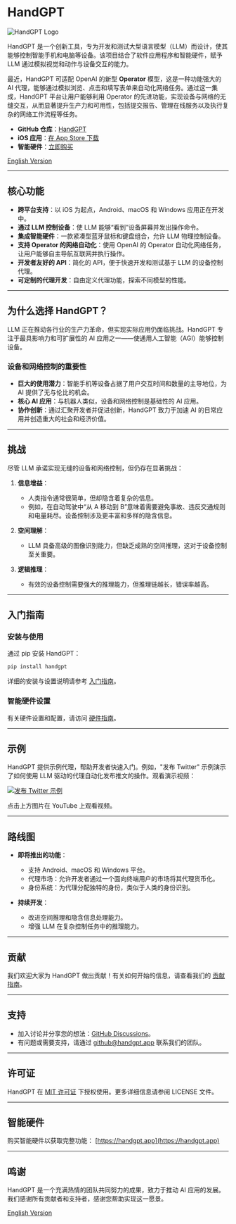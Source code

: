 # HandGPT

![HandGPT Logo](https://avatars.githubusercontent.com/u/177122101?s=100&v=4)

HandGPT 是一个创新工具，专为开发和测试大型语言模型（LLM）而设计，使其能够控制智能手机和电脑等设备。该项目结合了软件应用程序和智能硬件，赋予 LLM 通过模拟视觉和动作与设备交互的能力。

最近，HandGPT 可适配 OpenAI 的新型 **Operator** 模型，这是一种功能强大的 AI 代理，能够通过模拟浏览、点击和填写表单来自动化网络任务。通过这一集成，HandGPT 平台让用户能够利用 Operator 的先进功能，实现设备与网络的无缝交互，从而显著提升生产力和可用性，包括提交报告、管理在线服务以及执行复杂的网络工作流程等任务。

- **GitHub 仓库**：[HandGPT](https://github.com/handgpt/HandGPT)
- **iOS 应用**：[在 App Store 下载](https://apps.apple.com/us/app/handgpt/id6737915559)
- **智能硬件**：[立即购买](https://handgpt.app)

[English Version](README.md)

---

## 核心功能

- **跨平台支持**：以 iOS 为起点，Android、macOS 和 Windows 应用正在开发中。
- **通过 LLM 控制设备**：使 LLM 能够“看到”设备屏幕并发出操作命令。
- **集成智能硬件**：一款紧凑型蓝牙鼠标和键盘组合，允许 LLM 物理控制设备。
- **支持 Operator 的网络自动化**：使用 OpenAI 的 Operator 自动化网络任务，让用户能够自主导航互联网并执行操作。
- **开发者友好的 API**：简化的 API，便于快速开发和测试基于 LLM 的设备控制代理。
- **可定制的代理开发**：自由定义代理功能，探索不同模型的性能。

---

## 为什么选择 HandGPT？

LLM 正在推动各行业的生产力革命，但实现实际应用仍面临挑战。HandGPT 专注于最具影响力和可扩展性的 AI 应用之一——使通用人工智能（AGI）能够控制设备。

### 设备和网络控制的重要性

- **巨大的使用潜力**：智能手机等设备占据了用户交互时间和数量的主导地位，为 AI 提供了无与伦比的机会。
- **核心 AI 应用**：与机器人类似，设备和网络控制是基础性的 AI 应用。
- **协作创新**：通过汇聚开发者并促进创新，HandGPT 致力于加速 AI 的日常应用并创造重大的社会和经济价值。

---

## 挑战

尽管 LLM 承诺实现无缝的设备和网络控制，但仍存在显著挑战：

1. **信息增益**：
   - 人类指令通常很简单，但却隐含着复杂的信息。
   - 例如，在自动驾驶中“从 A 移动到 B”意味着需要避免事故、违反交通规则和电量耗尽。设备控制涉及更丰富和多样的隐含信息。

2. **空间理解**：
   - LLM 具备高级的图像识别能力，但缺乏成熟的空间推理，这对于设备控制至关重要。

3. **逻辑推理**：
   - 有效的设备控制需要强大的推理能力，但推理链越长，错误率越高。

---

## 入门指南

### 安装与使用
通过 pip 安装 HandGPT：

```bash
pip install handgpt
```

详细的安装与设置说明请参考 [入门指南](docs/getting_started.md)。

### 智能硬件设置
有关硬件设置和配置，请访问 [硬件指南](docs/hardware.md)。

---

## 示例

HandGPT 提供示例代理，帮助开发者快速入门。例如，"发布 Twitter" 示例演示了如何使用 LLM 驱动的代理自动化发布推文的操作。观看演示视频：

[![发布 Twitter 示例](https://img.youtube.com/vi/9GSG7uFv8p8/0.jpg)](https://www.youtube.com/watch?v=9GSG7uFv8p8)

点击上方图片在 YouTube 上观看视频。

---

## 路线图

- **即将推出的功能**：
  - 支持 Android、macOS 和 Windows 平台。
  - 代理市场：允许开发者通过一个面向终端用户的市场将其代理货币化。
  - 身份系统：为代理分配独特的身份，类似于人类的身份识别。

- **持续开发**：
  - 改进空间推理和隐含信息处理能力。
  - 增强 LLM 在复杂控制任务中的推理能力。

---

## 贡献

我们欢迎大家为 HandGPT 做出贡献！有关如何开始的信息，请查看我们的 [贡献指南](CONTRIBUTING.md)。

---

## 支持

- 加入讨论并分享您的想法：[GitHub Discussions](https://github.com/handgpt/HandGPT/discussions)。
- 有问题或需要支持，请通过 [github@handgpt.app](mailto:github@handgpt.app) 联系我们的团队。

---

## 许可证

HandGPT 在 [MIT 许可证](LICENSE) 下授权使用。更多详细信息请参阅 LICENSE 文件。

---

## 智能硬件

购买智能硬件以获取完整功能：
[https://handgpt.app](https://handgpt.app)

---

## 鸣谢

HandGPT 是一个充满热情的团队共同努力的成果，致力于推动 AI 应用的发展。我们感谢所有贡献者和支持者，感谢您帮助实现这一愿景。

[English Version](README.md)

